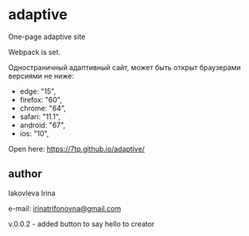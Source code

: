 # adaptive
One-page adaptive site

Webpack is set.

Одностраничный адаптивный сайт, может быть открыт браузерами версиями не ниже: 
* edge: "15",
* firefox: "60",
* chrome: "64",
* safari: "11.1",
* android: "67",
* ios: "10",

Open here: https://7tp.github.io/adaptive/

## author

Iakovleva Irina

e-mail: irinatrifonovna@gmail.com

v.0.0.2 - added button to say hello to creator